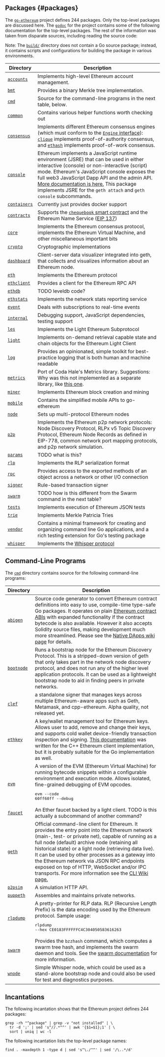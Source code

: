 ## Packages {#packages}

The [`go-ethereum`](https://github.com/ethereum/go-ethereum) project defines 244 packages. Only the top-level packages are discussed here. The [`godoc`](https://godoc.org/github.com/ethereum/go-ethereum#pkg-subdirectories) for the project contains some of the following documentation for the top-level packages. The rest of the information was taken from disparate sources, including reading the source code:

Note: The [`build/`](https://github.com/ethereum/go-ethereum/tree/master/build) directory does not contain a Go source package; instead, it contains scripts and configurations for building the package in various environments.

| Directory | Description |
| --- | --- |
| [`accounts`](https://github.com/ethereum/go-ethereum/tree/master/accounts) | Implements high-level Ethereum account management. |
| [`bmt`](https://github.com/ethereum/go-ethereum/tree/master/bmt) | Provides a binary Merkle tree implementation. |
| [`cmd`](https://github.com/ethereum/go-ethereum/tree/master/cmd) | Source for the command-line programs in the next table, below. |
| [`common`](https://github.com/ethereum/go-ethereum/tree/master/common) | Contains various helper functions worth checking out |
| [`consensus`](https://github.com/ethereum/go-ethereum/tree/master/consensus) | Implements different Ethereum consensus engines (which must conform to the [`Engine` interface](https://godoc.org/github.com/ethereum/go-ethereum/consensus#Engine)): [`clique`](https://godoc.org/github.com/ethereum/go-ethereum/consensus/clique) implements proof-of-authority consensus, and [`ethash`](https://godoc.org/github.com/ethereum/go-ethereum/consensus/ethash) implements proof-of-work consensus. |
| [`console`](https://github.com/ethereum/go-ethereum/tree/master/console) | Ethereum implements a JavaScript runtime environment (JSRE) that can be used in either interactive (console) or non-interactive (script) mode. Ethereum&#039;s JavaScript console exposes the full web3 JavaScript Dapp API and the admin API. [More documentation is here.](https://github.com/ethereum/go-ethereum/wiki/JavaScript-Console) This package implements JSRE for the `geth attach` and `geth console` subcommands. |
| [`containers`](https://github.com/ethereum/go-ethereum/tree/master/containers) | Currently just provides docker support |
| [`contracts`](https://github.com/ethereum/go-ethereum/tree/master/contracts) | Supports the [`chequebook` smart contract](https://godoc.org/github.com/ethereum/go-ethereum/contracts/chequebook) and the Ethereum Name Service ([EIP 137](https://github.com/ethereum/EIPs/blob/master/EIPS/eip-137.md)) |
| [`core`](https://github.com/ethereum/go-ethereum/tree/master/core) | Implements the Ethereum consensus protocol, implements the Ethereum Virtual Machine, and other miscellaneous important bits |
| [`crypto`](https://github.com/ethereum/go-ethereum/tree/master/crypto) | Cryptographic implementations |
| [`dashboard`](https://github.com/ethereum/go-ethereum/tree/master/dashboard) | Client-server data visualizer integrated into geth, that collects and visualizes information about an Ethereum node. |
| [`eth`](https://github.com/ethereum/go-ethereum/tree/master/eth) | Implements the Ethereum protocol |
| [`ethclient`](https://github.com/ethereum/go-ethereum/tree/master/ethclient) | Provides a client for the Ethereum RPC API |
| [`ethdb`](https://github.com/ethereum/go-ethereum/tree/master/ethdb) | TODO leveldb code? |
| [`ethstats`](https://github.com/ethereum/go-ethereum/tree/master/ethstats) | Implements the network stats reporting service |
| [`event`](https://github.com/ethereum/go-ethereum/tree/master/event) | Deals with subscriptions to real-time events |
| [`internal`](https://github.com/ethereum/go-ethereum/tree/master/internal) | Debugging support, JavaScript dependencies, testing support |
| [`les`](https://github.com/ethereum/go-ethereum/tree/master/les) | Implements the Light Ethereum Subprotocol |
| [`light`](https://github.com/ethereum/go-ethereum/tree/master/light) | Implements on-demand retrieval capable state and chain objects for the Ethereum Light Client |
| [`log`](https://github.com/ethereum/go-ethereum/tree/master/log) | Provides an opinionated, simple toolkit for best-practice logging that is both human and machine readable |
| [`metrics`](https://github.com/ethereum/go-ethereum/tree/master/metrics) | Port of Coda Hale&#039;s Metrics library. Suggestions: Why was this not implemented as a separate library, like [this one](https://github.com/rcrowley/go-metrics). |
| [`miner`](https://github.com/ethereum/go-ethereum/tree/master/miner) | Implements Ethereum block creation and mining |
| [`mobile`](https://github.com/ethereum/go-ethereum/tree/master/mobile) | Contains the simplified mobile APIs to go-ethereum |
| [`node`](https://github.com/ethereum/go-ethereum/tree/master/node) | Sets up multi-protocol Ethereum nodes |
| [`p2p`](https://github.com/ethereum/go-ethereum/tree/master/p2p) | Implements the Ethereum p2p network protocols: Node Discovery Protocol, RLPx v5 Topic Discovery Protocol, Ethereum Node Records as defined in EIP-778, common network port mapping protocols, and p2p network simulation. |
| [`params`](https://github.com/ethereum/go-ethereum/tree/master/params) | TODO what is this? |
| [`rlp`](https://github.com/ethereum/go-ethereum/tree/master/rlp) | Implements the RLP serialization format |
| [`rpc`](https://github.com/ethereum/go-ethereum/tree/master/rpc) | Provides access to the exported methods of an object across a network or other I/O connection |
| [`signer`](https://github.com/ethereum/go-ethereum/tree/master/signer) | Rule-based transaction signer  |
| [`swarm`](https://github.com/ethereum/go-ethereum/tree/master/swarm) | TODO how is this different from the Swarm command in the next table? |
| [`tests`](https://github.com/ethereum/go-ethereum/tree/master/tests) | Implements execution of Ethereum JSON tests |
| [`trie`](https://github.com/ethereum/go-ethereum/tree/master/trie) | Implements Merkle Patricia Tries |
| [`vendor`](https://github.com/ethereum/go-ethereum/tree/master/vendor) | Contains a minimal framework for creating and organizing command line Go applications, and a rich testing extension for Go&#039;s testing package |
| [`whisper`](https://github.com/ethereum/go-ethereum/tree/master/whisper) | Implements the [Whisper protocol](https://github.com/ethereum/wiki/wiki/Whisper) |

## Command-Line Programs
The [`cmd`](https://github.com/ethereum/go-ethereum/tree/master/cmd) directory contains source for the following command-line programs:

| Directory | Description |
| --- | --- |
| [`abigen`](https://github.com/ethereum/go-ethereum/tree/master/cmd/abigen) | Source code generator to convert Ethereum contract definitions into easy to use, compile-time type-safe Go packages. It operates on plain [Ethereum contract ABIs](https://github.com/ethereum/wiki/wiki/Ethereum-Contract-ABI) with expanded functionality if the contract bytecode is also available. However it also accepts Solidity source files, making development much more streamlined. Please see the [Native DApps wiki page](https://github.com/ethereum/go-ethereum/wiki/Native-DApps:-Go-bindings-to-Ethereum-contracts) for details. |
| [`bootnode`](https://github.com/ethereum/go-ethereum/tree/master/cmd/bootnode) | Runs a bootstrap node for the Ethereum Discovery Protocol. This is a stripped-down version of geth that only takes part in the network node discovery protocol, and does not run any of the higher level application protocols. It can be used as a lightweight bootstrap node to aid in finding peers in private networks.
| [`clef`](https://github.com/ethereum/go-ethereum/tree/master/cmd/clef) | a standalone signer that manages keys across multiple Ethereum-aware apps such as Geth, Metamask, and cpp-ethereum. Alpha quality, not released yet. 
| [`ethkey`](https://github.com/ethereum/go-ethereum/tree/master/cmd/ethkey) | A key/wallet management tool for Ethereum keys. Allows user to add, remove and change their keys, and supports cold wallet device-friendly transaction inspection and signing. [This documentation](https://github.com/ethereum/guide/blob/master/ethkey.md) was written for the C++ Ethereum client implementation, but it is probably suitable for the Go implementation as well. 
| [`evm`](https://github.com/ethereum/go-ethereum/tree/master/cmd/evm) | A version of the EVM (Ethereum Virtual Machine) for running bytecode snippets within a configurable environment and execution mode. Allows isolated, fine-grained debugging of EVM opcodes. <pre>evm --code 60ff60ff --debug</pre>
| [`faucet`](https://github.com/ethereum/go-ethereum/tree/master/cmd/faucet) | An Ether faucet backed by a light client. TODO is this actually a subcommand of another command? 
| [`geth`](https://github.com/ethereum/go-ethereum/tree/master/cmd/geth) | Official command-line client for Ethereum. It provides the entry point into the Ethereum network (main-, test- or private net), capable of running as a full node (default) archive node (retaining all historical state) or a light node (retrieving data live). It can be used by other processes as a gateway into the Ethereum network via JSON RPC endpoints exposed on top of HTTP, WebSocket and/or IPC transports. For more information see the [CLI Wiki page.](https://github.com/ethereum/go-ethereum/wiki/Command-Line-Options)
| [`p2psim`](https://github.com/ethereum/go-ethereum/tree/master/cmd/p2psim) | A simulation HTTP API.
| [`puppeth`](https://github.com/ethereum/go-ethereum/tree/master/cmd/puppeth) | Assembles and maintains private networks. 
| [`rlpdump`](https://github.com/ethereum/go-ethereum/tree/master/cmd/rlpdump) | A pretty-printer for RLP data. RLP (Recursive Length Prefix) is the data encoding used by the Ethereum protocol. Sample usage: <pre>rlpdump --hex CE0183FFFFFFC4C304050583616263</pre>
| [`swarm`](https://github.com/ethereum/go-ethereum/tree/master/cmd/swarm) | Provides the `bzzhash` command, which computes a swarm tree hash, and implements the swarm daemon and tools. See the [swarm documentation](https://swarm-guide.readthedocs.io/) for more information. 
| [`wnode`](https://github.com/ethereum/go-ethereum/tree/master/cmd/wnode) | Simple Whisper node, which could be used as a stand-alone bootstrap node and could also be used for test and diagnostics purposes. |

## Incantations
The following incantation shows that the Ethereum project defines 244 packages:

```
grep -rh "^package" | grep -v "not installed" | \
  tr -d ';' | sed 's^//.*^^' | awk '{$1=$1};1' | \
  sort | uniq | wc -l
```

The following incantation lists the top-level package names:

```find . -maxdepth 1 -type d | sed 's^\./^^' | sed '/\..*/d'```

